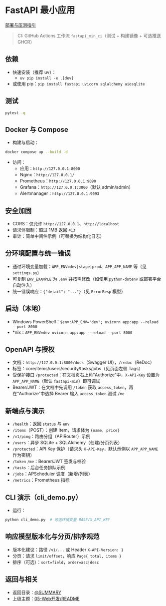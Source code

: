 # FastAPI 最小应用

[部署与压测指引](../../部署与压测指引.md)

> CI: GitHub Actions 工作流 `fastapi_min_ci`（测试 + 构建镜像 + 可选推送 GHCR）

## 依赖

- 快速安装（推荐 uv）：
  - `uv pip install -e .[dev]`
- 或使用 pip：`pip install fastapi uvicorn sqlalchemy aiosqlite`

## 测试

```bash
pytest -q
```

## Docker 与 Compose

- 构建与启动：

```bash
docker compose up --build -d
```

- 访问：
  - 应用：`http://127.0.0.1:8000`
  - Nginx：`http://127.0.0.1/`
  - Prometheus：`http://127.0.0.1:9090`
  - Grafana：`http://127.0.0.1:3000`（默认 admin/admin）
  - Alertmanager：`http://127.0.0.1:9093`

## 安全加固

- CORS：仅允许 `http://127.0.0.1`、`http://localhost`
- 请求体限制：超过 1MB 返回 `413`
- 审计：简单中间件示例（可替换为结构化日志）

## 分环境配置与统一错误

- 通过环境变量加载：`APP_ENV=dev|stage|prod`、`APP_APP_NAME` 等（见 `settings.py`）
- 可复制 `ENV_EXAMPLE` 为 `.env` 并按需修改（如使用 `python-dotenv` 或部署平台自动注入）
- 统一错误响应：`{"detail": "..."}`（见 `ErrorResp` 模型）

## 启动（本地）

- Windows PowerShell：`$env:APP_ENV="dev"; uvicorn app:app --reload --port 8000`
- *nix：`APP_ENV=dev uvicorn app:app --reload --port 8000`

## OpenAPI 与授权

- 文档：`http://127.0.0.1:8000/docs`（Swagger UI），`/redoc`（ReDoc）
- 标签：core/items/users/security/tasks/jobs（见页面左侧 Tags）
- 受保护接口 `/protected`：在文档页右上角“Authorize”中，`X-API-Key` 设置为 `APP_APP_NAME`（默认 `fastapi-min`）即可调试
- Bearer/JWT：在文档中先调用 `/token` 获取 `access_token`，再在“Authorize”中选择 Bearer 输入 `access_token` 测试 `/me`

## 新端点与演示

- `/health`：返回 `status` 与 `env`
- `/items`（POST）：创建 Item，请求体为 `{name, price}`
- `/v1/ping`：路由分组（APIRouter）示例
- `/users`：异步 SQLite + SQLAlchemy（创建/分页列表）
- `/protected`：API Key 保护（请求头 `X-API-Key`，默认示例以 `APP_APP_NAME` 作为密钥）
- `/token` `/me`：Bearer/JWT 签发与校验
- `/tasks`：后台任务排队示例
- `/jobs`：APScheduler 调度（新增/列表）
- `/metrics`：Prometheus 指标

## CLI 演示（cli_demo.py）

- 运行：

```bash
python cli_demo.py  # 可选环境变量 BASE/X_API_KEY
```

## 响应模型版本化与分页/排序规范

- 版本化建议：路径 `/v1/...` 或 Header `X-API-Version: 1`
- 分页：请求 `limit/offset`，响应 `Page{ total, items }`
- 排序（可选）：`sort=field`，`order=asc|desc`

## 返回与相关

- 返回目录：[@SUMMARY](../../../SUMMARY.md)
- 上级主题：[05-Web开发/README](../../README.md)
